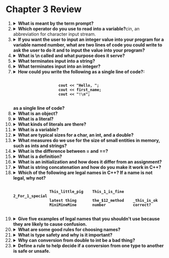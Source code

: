 # Chapter 3 Review
<ol>
    <li>
        <details>
            <summary><strong>What is meant by the term prompt?</strong></summary>
            <p>A message that prompts a user to take a particular action.</p>
        </details>
    </li>
    <li>
        <details>
            <summary><strong>Which operator do you use to read into a variable?</strong>cin, an abbreviation for character input stream.</summary>
            <p>
        </details>
    </li>
    <li>
        <details>
            <summary><strong>If you want the user to input an integer value into your program for a variable named number, what are two lines of code you could write to ask the user to do it and to input the value into your program?</strong></summary>
            <pre><code>
                std::cout << "Please enter an integer value (followed by 'enter'):\n";
                std::cin >> number;
            </code></pre>
        </details>
    </li>
    <li>
        <details>
            <summary><strong>What is \n called and what purpose does it serve?</strong></summary>
            <p>\n is a newline character and it signifies the start of a new for a string.</p>
        </details>
    </li>
    <li>
        <details>
            <summary><strong>What terminates input into a string?</strong></summary>
            <p>Whitespace such as space ('\s'), newline ('\n'), and tab ('\t') characters.
        </details>
    </li>
    <li>
        <details>
            <summary><strong>What terminates input into an integer?</strong></summary>
            <p>Any non-numeric input.</p>
        </details>
    </li>
    <li>
        <details>
            <summary><strong>How could you write the following as a single line of code?:
                <pre><code>
                    cout << "Hello, ";
                    cout << first_name;
                    cout << "!\n";
                </code></pre>
            as a single line of code?</strong></summary>
            <pre><code>
            cout << "Hello, " << first_name << "!\n";
            </code></pre>
        </details>
    </li>
    <li>
        <details>
            <summary><strong>What is an object?</strong></summary>
            <p>An object is a region of memory with a type that specifies what kind of information (data) can be placed into it.</p>
        </details>
    </li>
    <li>
        <details>
            <summary><strong>What is a literal?</strong></summary>
            <p>A notation that directly specifies a value, such as 12 specifying the integer value "twelve"</p>
        </details>
    </li>
    <li>
        <details>
            <summary><strong>What kinds of literals are there?</strong></summary>
            <p>There are integer, floating-point (further specified as double, float, and long double literals), boolean, character, string, and pointer.</p>
        </details>
    </li>
    <li>
        <details>
            <summary><strong>What is a variable?</strong></summary>
            <p>A named object of a given type. Contains a value unless uninitialized.</p>
        </details>
    </li>
    <li>
        <details>
            <summary><strong>What are typical sizes for a char, an int, and a double?</strong></summary>
            <p>char is 1 byte (8 bits), int is 4 bytes (32 bits), and double is 8 bytes (64 bits).</p>
        </details>
    </li>
    <li>
        <details>
            <summary><strong>What measures do we use for the size of small entities in memory, such as ints and strings?</strong></summary>
            <p>We measure these entities in bytes, in which each byte containes 8 bits. An int is made up for 4 bytes (32 bits), while a string store 1 byte (8 bits) per character of the string.</p>
        </details>
    </li>
    <li>
        <details>
            <summary><strong>What is the difference between = and ==?</strong></summary>
            <p>= is the assignment operator, it assigns a value to a variable (a named object of a specified type). == is the equality operator, it compares values for equality and returns a boolean value.</p>
        </details>
    </li>
    <li>
        <details>
            <summary><strong>What is a definition?</strong></summary>
            <p>A declaration that specifies the entity to which the declared name refers.</p>
        </details>
    </li>
    <li>
        <details>
            <summary><strong>What is an initialization and how does it differ from an assignment?</strong></summary>
            <p>Initialization is giving an object an initial value. This is different from assignment in that there is no previous value involved (gives a variable a new value).</p>
        </details>
    </li>
    <li>
        <details>
            <summary><strong>What is string concatenation and how do you make it work in C++?</strong></summary>
            <p>Strign concatenation is creating a resultant string from two other strings, where the string on the left side of the + operator will be first, and the string on the right side of the + operator will be second. Such as s1=Hey, s2=Hellow, s1+s2=HeyHello. Concatenation is invoked with the + operator.
        </details>
    </li>
    <li>
        <details>
            <summary><strong>Which of the following are legal names in C++? If a name is not legal, why not?
                <pre><code>
                This_little_pig    This_1_is_fine    2_For_1_special
                latest thing       the_$12_method    _this_is_ok
                MiniMineMine       number            correct?
                </code></pre>
            </strong></summary>
            <pre><code>
                This_little_pig    ==    legal
                This_1_is_fine     ==    legal
                2_For_1_special    ==    illegal, must start with a letter
                latest thing       ==    illegal, space is not a letter, digit, or underscore
                the_$12_method     ==    illegal, $ is not a letter, digit, or underscore
                _this_is_ok        ==    illegal, allowed but should not be used
                MiniMineMine       ==    legal
                number             ==    legal
                correct?           ==    illegal, ? is not a letter, digit, or underscore
            </code></pre>
        </details>
    </li>
    <li>
        <details>
            <summary><strong>Give five examples of legal names that you shouldn't use because they are likely to cause confusion.</strong></summary>
            <ol>
                <li>ABV</li>
                <li>the_final_price_after_taxes_added</li>
                <li>seven</li>
                <li>unknown_TLETP</li>
                <li>blah</li>
            </ol>
        </details>
    </li>
    <li>
        <details>
            <summary><strong>What are some good rules for choosing names?</strong></summary>
            <p>Separate words with an underscore, do not use camel case or pascal case, don't use all capital letters as they signifiy a macro. Use an initial capital letter for types we define.</p>
        </details>
    </li>
    <li>
        <details>
            <summary><strong>What is type safety and why is it important?</strong></summary>
            <p>Type safety is the property that an object can be accessed on according to its definition. Type safety is important because it reduces the chance of unexpected results, as everything type safe is allowed within the context of the compiler.</p>
        </details>
    </li>
    <li>
        <details>
            <summary><strong>Why can conversion from double to int be a bad thing?</strong></summary>
            <p>Because a double is stored with 8 bytes (64 bits), conversion to an integer of 4 bytes (32 bits) can result in a loss of data. Converting the value back to a double after its conversion to an int may not produce the same initial input and overall produce unexpected results, as the value s assigned may differ from the value stored.</p>
        </details>
    </li>
        <li>
        <details>
            <summary><strong>Define a rule to help decide if a conversion from one type to another is safe or unsafe.</strong></summary>
            <p>If the conversion is narrowing, meaning that the type of object being converted has a larger size than that of the type it is being converted to, it is unsafe. Otherwise, if the type of the object to be converted is the same size or smaller than the type it is being converted to, the conversion is safe.</p>
        </details>
    </li>
</ol>